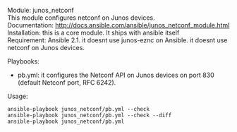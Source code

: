 Module: junos_netconf  
This module configures netconf on Junos devices.   
Documentation: http://docs.ansible.com/ansible/junos_netconf_module.html  
Installation: this is a core module. It ships with ansible itself   
Requirement: Ansible 2.1. it doesnt use junos-eznc on Ansible. it doesnt use netconf on Junos devices. 

Playbooks:
- pb.yml: it configures the Netconf API on Junos devices on port 830 (default Netconf port, RFC 6242).  

Usage:
```
ansible-playbook junos_netconf/pb.yml --check   
ansible-playbook junos_netconf/pb.yml --check --diff
ansible-playbook junos_netconf/pb.yml  
```
